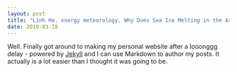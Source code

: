 ```yaml
---
layout: post
title: "Linh Ho, energy meteorology, Why Does Sea Ice Melting in the Arctic Attract more Attention?"
date: 2019-03-18
---
```


Well. Finally got around to making my personal website after a looonggg delay - powered by [Jekyll](http://jekyllrb.com) and I can use Markdown to author my posts. It actually is a lot easier than I thought it was going to be.
